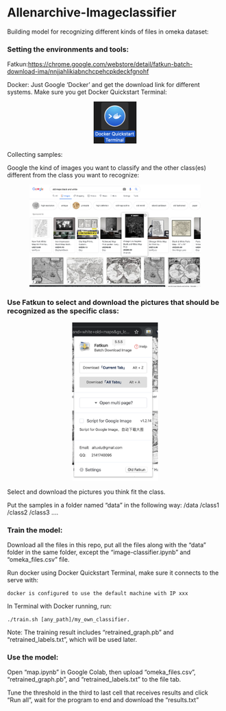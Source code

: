 # Allenarchive-Imageclassifier

Building model for recognizing different kinds of files in omeka dataset:

### Setting the environments and tools:

Fatkun:https://chrome.google.com/webstore/detail/fatkun-batch-download-ima/nnjjahlikiabnchcpehcpkdeckfgnohf

Docker: Just Google ‘Docker’ and get the download link for different systems. Make sure you get Docker Quickstart Terminal:

<p align="center">
  <img src="https://github.com/HumasLin/Allenarchive-Imageclassifier/blob/master/image/image2.png" width="100" title="Terminal">
</p>

Collecting samples:

Google the kind of images you want to classify and the other class(es) different from the class you want to recognize:

<p align="center">
  <img src="https://github.com/HumasLin/Allenarchive-Imageclassifier/blob/master/image/image1.png" width="400" title="search image">
</p>

### Use Fatkun to select and download the pictures that should be recognized as the specific class:

<p align="center">
  <img src="https://github.com/HumasLin/Allenarchive-Imageclassifier/blob/master/image/image3.png" width="200" title="download image">
</p>

Select and download the pictures you think fit the class.

Put the samples in a folder named “data” in the following way:
        /data
             /class1
             /class2
             /class3
             ….
             
### Train the model:

Download all the files in this repo, put all the files along with the “data” folder in the same folder, except the “image-classifier.ipynb” and “omeka_files.csv” file.

Run docker using Docker Quickstart Terminal, make sure it connects to the serve with: 
  
    docker is configured to use the default machine with IP xxx

In Terminal with Docker running, run: 

    ./train.sh [any_path]/my_own_classifier.

Note: The training result includes “retrained_graph.pb” and “retrained_labels.txt”, which will be used later.

### Use the model:

Open “map.ipynb” in Google Colab, then upload “omeka_files.csv”, “retrained_graph.pb”, and “retrained_labels.txt” to the file tab.

Tune the threshold in the third to last cell that receives results and click “Run all”, wait for the program to end and download the “results.txt”


